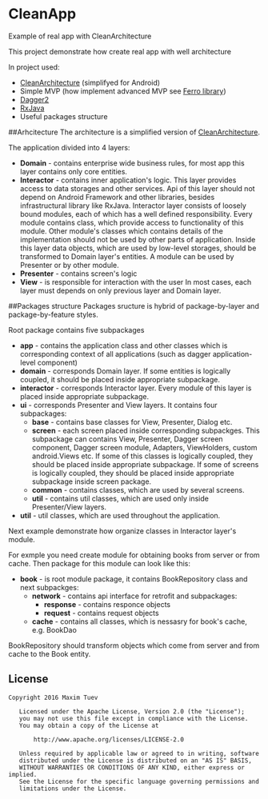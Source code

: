 # CleanApp
Example of real app with CleanArchitecture

This project demonstrate how create real app with well architecture

In project used:
- [CleanArchitecture](https://8thlight.com/blog/uncle-bob/2012/08/13/the-clean-architecture.html) (simplifyed for Android)
- Simple MVP (how implement advanced MVP see [Ferro library](https://github.com/MaksTuev/ferro))
- [Dagger2](http://google.github.io/dagger/) 
- [RxJava](http://reactivex.io/)
- Useful packages structure

##Arhcitecture
The architecture is a simplified version of  [CleanArchitecture](https://8thlight.com/blog/uncle-bob/2012/08/13/the-clean-architecture.html).

The application divided into 4 layers:
- **Domain** - contains enterprise wide business rules, for most app this layer contains only core entities.
- **Interactor** - contains inner application's logic. This layer provides access to data storages and other services. Api of this layer should not depend on Android Framework and other libraries, besides infrastructural library like RxJava. Interactor layer consists of loosely bound modules, each of which has a well defined responsibility. Every module contains class, which provide access to functionality of this module. Other module's classes which contains details of the implementation should not be used by other parts of application. Inside this layer data objects, which are used by low-level storages, should be transformed to Domain layer's entities. A module can be used by Presenter or by other module. 
- **Presenter** - contains screen's logic
- **View** - is responsible for interaction with the user
In most cases, each layer must depends on only previous layer and Domain layer. 

##Packages structure
Packages sructure is hybrid of package-by-layer and package-by-feature styles.

Root package contains five subpackages
- **app** - contains the application class and other classes which is corresponding context of all applications (such as dagger application-level component)
- **domain** - corresponds Domain layer. If some entities is logically coupled, it should be placed inside appropriate subpackage.
- **interactor** - corresponds Interactor layer. Every module of this layer is placed inside appropriate subpackage.
- **ui** - corresponds Presenter and View layers. It contains four subpackages: 
  - **base** - contains base classes for View, Presenter, Dialog etc.
  - **screen** - each screen placed inside corresponding subpackges. This subpackage can contains View, Presenter, Dagger screen component, Dagger screen module, Adapters, ViewHolders, custom android.Views etc. If some of this classes is logically coupled, they should be placed inside appropriate subpackage. If some of screens is logically coupled, they should be placed inside appropriate subpackage inside screen package.
  - **common** - contains classes, which are used by several screens.
  - **util** - contains util classes, which are used only inside Presenter/View layers.
- **util** - util classes, which are used throughout the application.

Next example demonstrate how organize classes in Interactor layer's module.

For exmple you need create module for obtaining books from server or from cache. Then package for this module can look like this:
- **book** - is root module package, it contains BookRepository class and next subpackges:
  - **network** - contains api interface for retrofit and subpackages:
    - **response** - contains responce objects
    - **request** - contains request objects
  - **cache** - contains all classes, which is nessasry for book's cache, e.g. BookDao
  
BookRepository should transform objects which come from server and from cache to the Book entity.

## License
```
Copyright 2016 Maxim Tuev

   Licensed under the Apache License, Version 2.0 (the "License");
   you may not use this file except in compliance with the License.
   You may obtain a copy of the License at

       http://www.apache.org/licenses/LICENSE-2.0

   Unless required by applicable law or agreed to in writing, software
   distributed under the License is distributed on an "AS IS" BASIS,
   WITHOUT WARRANTIES OR CONDITIONS OF ANY KIND, either express or implied.
   See the License for the specific language governing permissions and
   limitations under the License.
```

